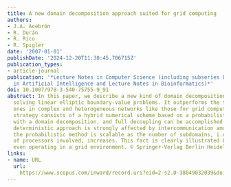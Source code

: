 ```yaml
---
title: A new domain decomposition approach suited for grid computing
authors:
- J.A. Acebrón
- R. Durán
- R. Rico
- R. Spigler
date: '2007-01-01'
publishDate: '2024-12-20T11:30:45.706715Z'
publication_types:
- article-journal
publication: '*Lecture Notes in Computer Science (including subseries Lecture Notes
  in Artificial Intelligence and Lecture Notes in Bioinformatics)*'
doi: 10.1007/978-3-540-75755-9_91
abstract: In this paper, we describe a new kind of domain decomposition strategy for
  solving linear elliptic boundary-value problems. It outperforms the traditional
  ones in complex and heterogeneous networks like those for grid computing. Such a
  strategy consists of a hybrid numerical scheme based on a probabilistic method along
  with a domain decomposition, and full decoupling can be accomplished. While the
  deterministic approach is strongly affected by intercommunication among the hosts,
  the probabilistic method is scalable as the number of subdomains, i.e., the number
  of processors involved, increases. This fact is clearly illustrated by an example,
  even operating in a grid environment. © Springer-Verlag Berlin Heidelberg 2007.
links:
- name: URL
  url: 
    https://www.scopus.com/inward/record.uri?eid=2-s2.0-38049032039&doi=10.1007%2f978-3-540-75755-9_91&partnerID=40&md5=48fa23b49199bf5592fa3ffcef0c34d8
---
```

